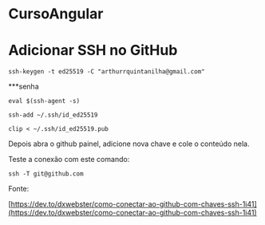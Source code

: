 # CursoAngular

# Adicionar SSH no GitHub

```
ssh-keygen -t ed25519 -C "arthurrquintanilha@gmail.com"
```

***senha

```
eval $(ssh-agent -s)
```

```
ssh-add ~/.ssh/id_ed25519
```

```
clip < ~/.ssh/id_ed25519.pub
```


Depois abra o github painel, adicione nova chave e cole o conteúdo nela.

Teste a conexão com este comando:

```
ssh -T git@github.com
```

Fonte:

[https://dev.to/dxwebster/como-conectar-ao-github-com-chaves-ssh-1i41](https://dev.to/dxwebster/como-conectar-ao-github-com-chaves-ssh-1i41)